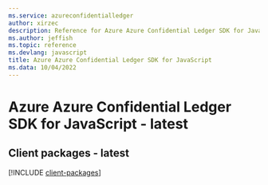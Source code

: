 ```yaml
---
ms.service: azureconfidentialledger
author: xirzec
description: Reference for Azure Azure Confidential Ledger SDK for JavaScript
ms.author: jeffish
ms.topic: reference
ms.devlang: javascript
title: Azure Azure Confidential Ledger SDK for JavaScript
ms.data: 10/04/2022
---
```

# Azure Azure Confidential Ledger SDK for JavaScript - latest

## Client packages - latest
[!INCLUDE [client-packages](azure-confidential-ledger-client-index.md)]